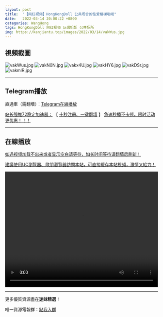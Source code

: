 ```yaml
---
layout: post
title:  "【网红视频】HongKongDoll 公共场合的性爱楼梯啪啪"
date:   2022-03-14 20:00:22 +0800
categories: WangHong
tags: HongKongDoll 网红视频 玩偶姐姐 公共场所
img: https://kanjiantu.top/images/2022/03/14/vakWus.jpg
---
```



## 視頻截圖

![vakWus.jpg](https://kanjiantu.top/images/2022/03/14/vakWus.jpg)
![vakN0N.jpg](https://kanjiantu.top/images/2022/03/14/vakN0N.jpg)
![vakx4U.jpg](https://kanjiantu.top/images/2022/03/14/vakx4U.jpg)
![vakHY6.jpg](https://kanjiantu.top/images/2022/03/14/vakHY6.jpg)
![vakDSr.jpg](https://kanjiantu.top/images/2022/03/14/vakDSr.jpg)
![vakmlR.jpg](https://kanjiantu.top/images/2022/03/14/vakmlR.jpg)

* * *
## Telegram播放

直通車（需翻墻）：[Telegram在線播放](https://t.me/mimeijingxuan/37)

<u>站长强推72稳定加速器：</u> 【 [十秒注册、一键翻墙](https://www.mimei.blog/skip/vpn.html) 】
<u>  急速秒播不卡顿，限时活动更优惠！！！</u>
* * *
## 在線播放
<u>如遇视频加载不出来或者显示空白请等待，如长时间等待请翻墙后刷新！</u>

<u>建議使用UC瀏覽器、歐朋瀏覽器訪問本站，可直接緩存本站視頻，激情又給力！</u>
<center><video src="https://cdn.publer.io/uploads/videos/6247f257db2797343b249e7a/998c50bede97e5e867d226e3cbce38ef.mp4" width="100%" height="380px" controls="controls"></video></center>



* * *
更多優質資源盡在**迷妹精選**！

唯一資源電報群：[點我入群](https://t.me/mimeijingxuan)


